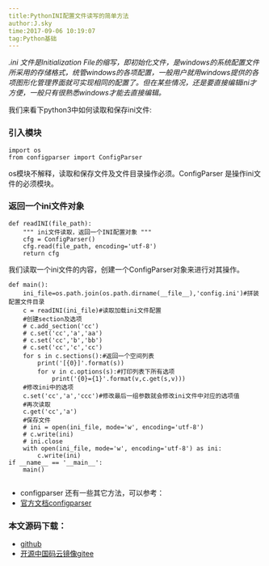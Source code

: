 ```yaml
---
title:PythonINI配置文件读写的简单方法
author:J.sky
time:2017-09-06 10:19:07
tag:Python基础
---
```


_.ini 文件是Initialization File的缩写，即初始化文件，是windows的系统配置文件所采用的存储格式，统管windows的各项配置，一般用户就用windows提供的各项图形化管理界面就可实现相同的配置了。但在某些情况，还是要直接编辑ini才方便，一般只有很熟悉windows才能去直接编辑。_

我们来看下python3中如何读取和保存ini文件:

### 引入模块

    import os
    from configparser import ConfigParser

os模块不解释，读取和保存文件及文件目录操作必须。ConfigParser 是操作ini文件的必须模块。

### 返回一个ini文件对象

<pre><code class="python">def readINI(file_path):
    """ ini文件读取，返回一个INI配置对象 """
    cfg = ConfigParser()
    cfg.read(file_path, encoding='utf-8')
    return cfg
</code></pre>

我们读取一个ini文件的内容，创建一个ConfigParser对象来进行对其操作。

<pre><code class="python">def main():
    ini_file=os.path.join(os.path.dirname(__file__),'config.ini')#拼装配置文件目录
    c = readINI(ini_file)#读取加载ini文件配置
    #创建section及选项
    # c.add_section('cc')
    # c.set('cc','a','aa')
    # c.set('cc','b','bb')
    # c.set('cc','c','cc')
    for s in c.sections():#返回一个空间列表
        print('[{0}]'.format(s))
        for v in c.options(s):#打印列表下所有选项
            print('{0}={1}'.format(v,c.get(s,v)))
    #修改ini中的选项
    c.set('cc','a','ccc')#修改最后一组参数就会修改ini文件中对应的选项值
    #再次读取
    c.get('cc','a')
    #保存文件
    # ini = open(ini_file, mode='w', encoding='utf-8')
    # c.write(ini)
    # ini.close
    with open(ini_file, mode='w', encoding='utf-8') as ini:
        c.write(ini)
if __name__ == '__main__':
    main()

</code></pre>

+ configparser 还有一些其它方法，可以参考：
+ [官方文档configparser]( http://python.usyiyi.cn/translate/python_352/library/configparser.html)

### 本文源码下载：

+ [github](https://github.com/bosichong/17python.com/tree/master/ini)
+ [开源中国码云镜像gitee](https://gitee.com/J_Sky/17python.com/tree/master/ini)
